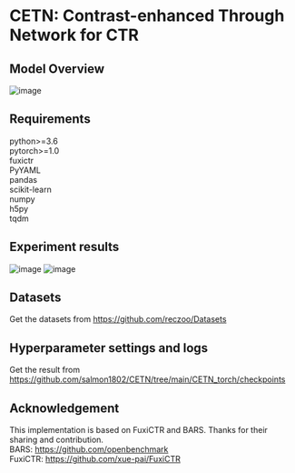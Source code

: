 # CETN: Contrast-enhanced Through Network for CTR
## Model Overview
![image](https://github.com/salmon1802/CETN/assets/73091798/d54be416-ba54-4e91-99fa-c814cca062c5)

## Requirements
python>=3.6  
pytorch>=1.0  
fuxictr  
PyYAML  
pandas  
scikit-learn  
numpy  
h5py  
tqdm  
## Experiment results
![image](https://github.com/salmon1802/CETN/assets/73091798/d02a3d3e-d89d-4a2b-bcd5-9922af07d9fa)
![image](https://github.com/salmon1802/CETN/assets/73091798/9aed6a44-39dc-467e-93f9-645bb1912a72)



## Datasets
Get the datasets from https://github.com/reczoo/Datasets

## Hyperparameter settings and logs
Get the result from https://github.com/salmon1802/CETN/tree/main/CETN_torch/checkpoints

## Acknowledgement
This implementation is based on FuxiCTR and BARS. Thanks for their sharing and contribution.  
BARS: https://github.com/openbenchmark  
FuxiCTR: https://github.com/xue-pai/FuxiCTR
